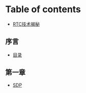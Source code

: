 # Table of contents

* [RTC技术揭秘](README.md)

## 序言 <a id="di-yi-zhang"></a>

* [目录](di-yi-zhang/mu-lu.md)

## 第一章 <a id="di-yi-zhang-1"></a>

* [SDP](di-yi-zhang-1/untitled.md)

